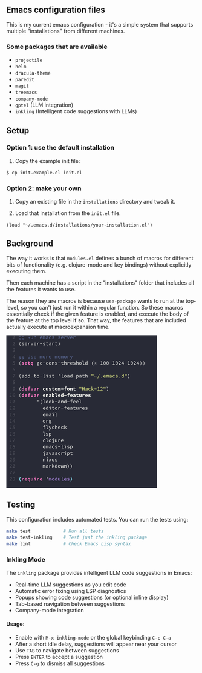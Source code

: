 ## Emacs configuration files

This is my current emacs configuration - it's a simple system that
supports multiple "installations" from different machines.

### Some packages that are available

* `projectile`
* `helm`
* `dracula-theme`
* `paredit`
* `magit`
* `treemacs`
* `company-mode`
* `gptel` (LLM integration)
* `inkling` (Intelligent code suggestions with LLMs)

## Setup

### Option 1: use the default installation
1. Copy the example init file:
  ```sh
  $ cp init.example.el init.el
  ```

### Option 2: make your own
1. Copy an existing file in the `installations` directory and tweak
   it.

2. Load that installation from the `init.el` file.
  ```elisp
  (load "~/.emacs.d/installations/your-installation.el")
  ```

## Background

The way it works is that `modules.el` defines a bunch of macros for
different bits of functionality (e.g. clojure-mode and key bindings)
without explicitly executing them.

Then each machine has a script in the "installations" folder that
includes all the features it wants to use.

The reason they are macros is because `use-package` wants to run at
the top-level, so you can't just run it within a regular function. So
these macros essentially check if the given feature is enabled, and
execute the body of the feature at the top level if so. That way, the
features that are included actually execute at macroexpansion time.

![screenshots](images/emacs-screenshot.png)

## Testing

This configuration includes automated tests. You can run the tests using:

```sh
make test            # Run all tests
make test-inkling    # Test just the inkling package
make lint            # Check Emacs Lisp syntax
```

### Inkling Mode

The `inkling` package provides intelligent LLM code suggestions in Emacs:

- Real-time LLM suggestions as you edit code
- Automatic error fixing using LSP diagnostics
- Popups showing code suggestions (or optional inline display)
- Tab-based navigation between suggestions
- Company-mode integration

#### Usage:

- Enable with `M-x inkling-mode` or the global keybinding `C-c C-a`
- After a short idle delay, suggestions will appear near your cursor
- Use `TAB` to navigate between suggestions
- Press `ENTER` to accept a suggestion
- Press `C-g` to dismiss all suggestions
